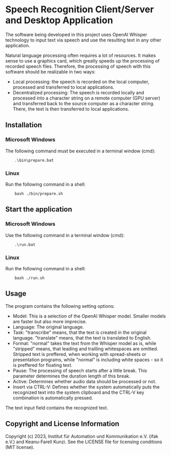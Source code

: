 # Speech Recognition Client/Server and Desktop Application

The software being developed in this project uses OpenAI Whisper technology to input text via speech and use the resulting text in any other application.

Natural language processing often requires a lot of resources. It makes sense to use a graphics card, which greatly speeds up the processing of recorded speech files. Therefore, the processing of speech with this software should be realizable in two ways:

- Local processing: the speech is recorded on the local computer, processed and transferred to local applications.
- Decentralized processing: The speech is recorded locally and processed into a character string on a remote computer (GPU server) and transferred back to the source computer as a character string. There, the text is then transferred to local applications.



## Installation

### Microsoft Windows

The following command must be executed in a terminal window (cmd):

```
    .\bin\prepare.bat
```

### Linux

Run the following command in a shell:

```
    bash ./bin/prepare.sh
```


## Start the application

### Microsoft Windows

Use the following command in a terminal window (cmd):

```
    .\run.bat
```

### Linux

Run the following command in a shell:

```
    bash ./run.sh
```


## Usage

The program contains the following setting options:

- Model: This is a selection of the OpenAI Whisper model. Smaller models are faster but also more imprecise.
- Language: The original language.
- Task: "transcribe" means, that the text is created in the original language. "translate" means, that the text is translated to English.
- Format: "normal" takes the text from the Whisper model as is, while "stripped" means, that leading and trailling whitespaces are omitted. Stripped text is preffered, when working with spread-sheets or presentation programs, while "normal" is including white spaces - so it is preffered for floating text.
- Pause: The processing of speech starts after a little break. This parameter determines the duration length of this break.
- Active: Determines whether audio data should be processed or not.
- Insert via CTRL-V: Defines whether the system automatically puts the recognized text into the system clipboard and the CTRL-V key combination is automatically pressed.

The text input field contains the recognized text.


## Copyright and License Information

Copyright (c) 2023, Institut für Automation und Kommunikation e.V. (ifak e.V.) and Keanu-Farell Kunzi.
See the LICENSE file for licensing conditions (MIT license).